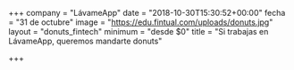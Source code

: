 +++
company = "LávameApp"
date = "2018-10-30T15:30:52+00:00"
fecha = "31 de octubre"
image = "https://edu.fintual.com/uploads/donuts.jpg"
layout = "donuts_fintech"
minimum = "desde $0"
title = "Si trabajas en LávameApp, queremos mandarte donuts"

+++
